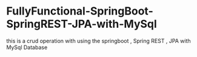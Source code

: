 # FullyFunctional-SpringBoot-SpringREST-JPA-with-MySql
this is a crud operation with using the springboot , Spring REST , JPA with MySql Database
